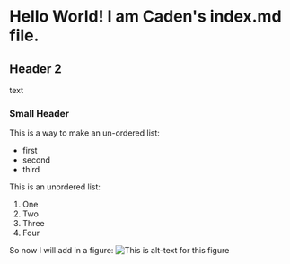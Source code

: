 # Hello World! I am Caden's index.md file.
## Header 2
text
### Small Header

This is a way to make an un-ordered list:
  * first
  * second
  * third

This is an unordered list:
  1. One
  2. Two
  3. Three
  4. Four

So now I will add in a figure:
![This is alt-text for this figure](https://images.pexels.com/photos/268533/pexels-photo-268533.jpeg?auto=compress&cs=tinysrgb&dpr=1&w=500)

